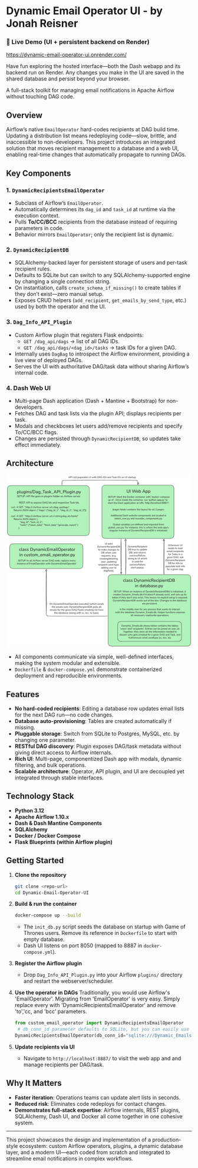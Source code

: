# Dynamic Email Operator UI - by Jonah Reisner

### 🚀 Live Demo (UI + persistent backend on Render)

https://dynamic-email-operator-ui.onrender.com/

Have fun exploring the hosted interface—both the Dash webapp and its backend run on Render. Any changes you make in the UI are saved in the shared database and persist beyond your browser.

A full-stack toolkit for managing email notifications in Apache Airflow without touching DAG code.

## Overview

Airflow’s native `EmailOperator` hard-codes recipients at DAG build time. Updating a distribution list means redeploying code—slow, brittle, and inaccessible to non-developers.
This project introduces an integrated solution that moves recipient management to a database and a web UI, enabling real-time changes that automatically propagate to running DAGs.

## Key Components

### 1. `DynamicRecipientsEmailOperator`
- Subclass of Airflow’s `EmailOperator`.
- Automatically determines its `dag_id` and `task_id` at runtime via the execution context.
- Pulls **To/CC/BCC** recipients from the database instead of requiring parameters in code.
- Behavior mirrors `EmailOperator`; only the recipient list is dynamic.

### 2. `DynamicRecipientDB`
- SQLAlchemy-backed layer for persistent storage of users and per-task recipient rules.
- Defaults to SQLite but can switch to any SQLAlchemy-supported engine by changing a single connection string.
- On instantiation, calls `create_schema_if_missing()` to create tables if they don’t exist—zero manual setup.
- Exposes CRUD helpers (`add_recipient`, `get_emails_by_send_type`, etc.) used by both the operator and the UI.

### 3. `Dag_Info_API_Plugin`
- Custom Airflow plugin that registers Flask endpoints:
  - `GET /dag_api/dags` → list of all DAG IDs.
  - `GET /dag_api/dags/<dag_id>/tasks` → task IDs for a given DAG.
- Internally uses `DagBag` to introspect the Airflow environment, providing a live view of deployed DAGs.
- Serves the UI with authoritative DAG/task data without sharing Airflow’s internal code.

### 4. Dash Web UI
- Multi-page Dash application (Dash + Mantine + Bootstrap) for non-developers.
- Fetches DAG and task lists via the plugin API; displays recipients per task.
- Modals and checkboxes let users add/remove recipients and specify To/CC/BCC flags.
- Changes are persisted through `DynamicRecipientDB`, so updates take effect immediately.

## Architecture

![alt text](architecture%20overview/system%20architecture.png)

- All components communicate via simple, well-defined interfaces, making the system modular and extensible.
- `Dockerfile` & `docker-compose.yml` demonstrate containerized deployment and reproducible environments.

## Features

- **No hard-coded recipients**: Editing a database row updates email lists for the next DAG run—no code changes.
- **Database auto-provisioning**: Tables are created automatically if missing.
- **Pluggable storage**: Switch from SQLite to Postgres, MySQL, etc. by changing one parameter.
- **RESTful DAG discovery**: Plugin exposes DAG/task metadata without giving direct access to Airflow internals.
- **Rich UI**: Multi-page, componentized Dash app with modals, dynamic filtering, and bulk operations.
- **Scalable architecture**: Operator, API plugin, and UI are decoupled yet integrated through stable interfaces.

## Technology Stack

- **Python 3.12**
- **Apache Airflow 1.10.x**
- **Dash & Dash Mantine Components**
- **SQLAlchemy**
- **Docker / Docker Compose**
- **Flask Blueprints (within Airflow plugin)**

## Getting Started

1. **Clone the repository**
   ```bash
   git clone <repo-url>
   cd Dynamic-Email-Operator-UI
   ```

2. **Build & run the container**
   ```bash
   docker-compose up --build
   ```
   - The `init_db.py` script seeds the database on startup with Game of Thrones users. Remove its reference in `Dockerfile` to start with empty database.
   - Dash UI listens on port 8050 (mapped to 8887 in `docker-compose.yml`).

3. **Register the Airflow plugin**
   - Drop `Dag_Info_API_Plugin.py` into your Airflow `plugins/` directory and restart the webserver/scheduler.

4. **Use the operator in DAGs**
   Traditionally, you would use Airflow's 'EmailOperator'. Migrating from 'EmailOperator' is very easy.
   Simply replace every with 'DynamicRecipientsEmailOperator' and remove 'to','cc, and 'bcc' parameters.

   ```python
   from custom_email_operator import DynamicRecipientsEmailOperator
    # db_conn_id parameter defaults to SQLite, but you can easily use another database system by passing in another SQLAlchemy URI.
   DynamicRecipientsEmailOperator(db_conn_id="sqlite:///Dynamic_Emails.db", subject='...', content='...',...)
   ```

6. **Update recipients via UI**
   - Navigate to `http://localhost:8887/` to visit the web app and and manage recipients per DAG/task.

## Why It Matters

- **Faster iteration**: Operations teams can update alert lists in seconds.
- **Reduced risk**: Eliminates code redeploys for contact changes.
- **Demonstrates full-stack expertise**: Airflow internals, REST plugins, SQLAlchemy, Dash UI, and Docker all come together in one cohesive system.

---

This project showcases the design and implementation of a production-style ecosystem: custom Airflow operators, plugins, a dynamic database layer, and a modern UI—each coded from scratch and integrated to streamline email notifications in complex workflows.

